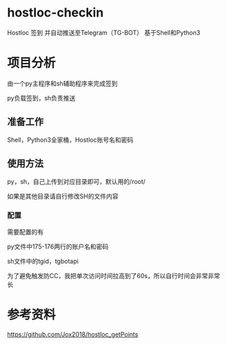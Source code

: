 # hostloc-checkin
Hostloc 签到 并自动推送至Telegram（TG-BOT） 基于Shell和Python3

# 项目分析

由一个py主程序和sh辅助程序来完成签到

py负载签到，sh负责推送

## 准备工作

Shell，Python3全家桶，Hostloc账号名和密码

## 使用方法

py，sh，自己上传到对应目录即可，默认用的/root/

如果是其他目录请自行修改SH的文件内容

### 配置

需要配置的有

py文件中175-176两行的账户名和密码

sh文件中的tgid，tgbotapi

为了避免触发防CC，我把单次访问时间拉高到了60s，所以自行时间会非常非常长

# 参考资料
https://github.com/Jox2018/hostloc_getPoints
